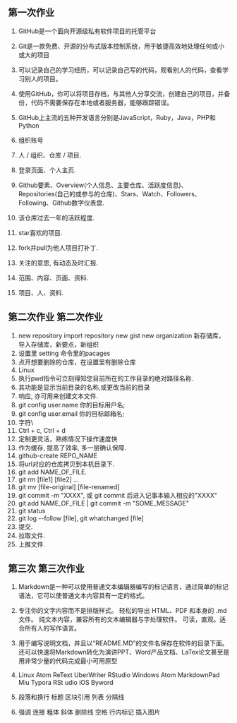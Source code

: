 ## 第一次作业
1. GitHub是一个面向开源级私有软件项目的托管平台  

2. Git是一款免费、开源的分布式版本控制系统，用于敏捷高效地处理任何或小或大的项目

3. 可以记录自己的学习经历，可以记录自己写的代码，观看别人的代码，查看学习别人的项目。

4. 使用GitHub，你可以将项目存档，与其他人分享交流，创建自己的项目，并备份，代码不需要保存在本地或者服务器，能够跟踪错误。

5. GitHub上主流的五种开发语言分别是JavaScript，Ruby，Java，PHP和Python 

6. 组织账号 

7. 人 / 组织、仓库 / 项目.

8. 登录页面、个人主页.

9. Github要素、Overview(个人信息、主要仓库、活跃度信息)、Repositories(自己的或参与的仓库)、Stars、Watch、Followers、Following、Github数字仪表盘. 

10. 该仓库过去一年的活跃程度. 

11. star喜欢的项目.

12. fork并pull为他人项目打补丁. 

13. 关注的意思, 有动态及时汇报. 

14. 范围、内容、页面、资料. 

15. 项目、人、资料.
## 第二次作业 第二次作业

1. new repository    import repository  new gist  new organization
新存储库，导入存储库，新要点，新组织
2.  设置里 setting 命令里的pacages
3. 点开想要删除的仓库，在设置里有删除仓库
4. Linux
5. 执行pwd指令可立刻得知您目前所在的工作目录的绝对路径名称.
6. 其功能是显示当前目录的名称,或更改当前的目录
7. 响应, 亦可用来创建文本文件.
8. git config user.name 你的目标用户名;
9. git config user.email 你的目标邮箱名;
10. 字符\
11. Ctrl + c, Ctrl + d
12. 定制更灵活，熟练情况下操作速度快
13. 作为缓存, 提高了效率, 多一层确认保障.
14. github-create REPO_NAME
15. 将url对应的仓库拷贝到本机目录下.
16. git add NAME_OF_FILE.
17. git rm [file1] [file2] ...
18. git mv [file-original] [file-renamed]
19. git commit -m "XXXX", 
或 git commit 后进入记事本输入相应的"XXXX" 
20. git add NAME_OF_FILE | git commit -m "SOME_MESSAGE"
21. git status
22. git log --follow [file], git whatchanged [file]
23. 提交.
24. 拉取文件.
25. 上推文件.
## 第三次 第三次作业 
1. Markdown是一种可以使用普通文本编辑器编写的标记语言，通过简单的标记语法，它可以使普通文本内容具有一定的格式。

2. 专注你的文字内容而不是排版样式。
轻松的导出 HTML、PDF 和本身的 .md 文件。
纯文本内容，兼容所有的文本编辑器与字处理软件。
可读，直观。适合所有人的写作语言。

3. 用于编写说明文档，并且以“README.MD”的文件名保存在软件的目录下面。还可以快速将Markdown转化为演讲PPT、Word产品文档、LaTex论文甚至是用非常少量的代码完成最小可用原型

4. Linux
Atom
ReText
UberWriter
RStudio
Windows
Atom
MarkdownPad
Miu
Typora
RSt
udio
iOS
Byword


5. 段落和换行
标题
区块引用
列表
分隔线



6. 强调
连接
粗体
斜体 
删除线
空格
行内标记
插入图片
